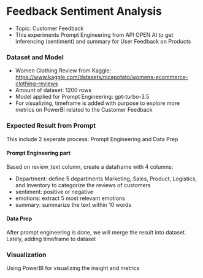 # Feedback Sentiment Analysis
- Topic: Customer Feedback
- This experiments Prompt Engineering from API OPEN AI to get inferencing (sentiment) and summary for User Feedback on Products 

### Dataset and Model
- Women Clothing Review from Kaggle: https://www.kaggle.com/datasets/nicapotato/womens-ecommerce-clothing-reviews
- Amount of dataset: 1200 rows
- Model applied for Prompt Engineering: gpt-turbo-3.5
- For visualizing, timeframe is added with purpose to explore more metrics on PowerBI related to the Customer Feedback

### Expected Result from Prompt
This include 2 seperate process: Prompt Engineering and Data Prep
#### Prompt Engineering part
Based on review_text column, create a dataframe with 4 columns: 
- Department: define 5 departments Marketing, Sales, Product, Logistics, and Inventory to categorize the reviews of customers
- sentiment: positive or negative
- emotions: extract 5 most relevant emotions
- summary: summarize the text within 10 words

#### Data Prep
After prompt engineering is done, we will merge the result into dataset.
Lately, adding timeframe to dataset

### Visualization
Using PowerBI for visualizing the insight and metrics


